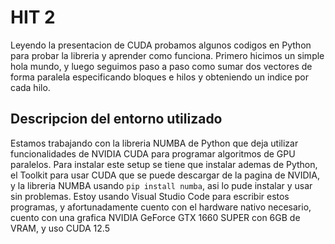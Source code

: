 # HIT 2

Leyendo la presentacion de CUDA probamos algunos codigos en Python para probar la libreria y aprender como funciona.
Primero hicimos un simple hola mundo, y luego seguimos paso a paso como sumar dos vectores de forma paralela especificando bloques e hilos y obteniendo un indice por cada hilo.

## Descripcion del entorno utilizado

Estamos trabajando con la libreria NUMBA de Python que deja utilizar funcionalidades de NVIDIA CUDA para programar algoritmos de GPU paralelos.
Para instalar este setup se tiene que instalar ademas de Python, el Toolkit para usar CUDA que se puede descargar de la pagina de NVIDIA, y la libreria NUMBA usando `pip install numba`, asi lo pude instalar y usar sin problemas.
Estoy usando Visual Studio Code para escribir estos programas, y afortunadamente cuento con el hardware nativo necesario, cuento con una grafica NVIDIA GeForce GTX 1660 SUPER con 6GB de VRAM, y uso CUDA 12.5
